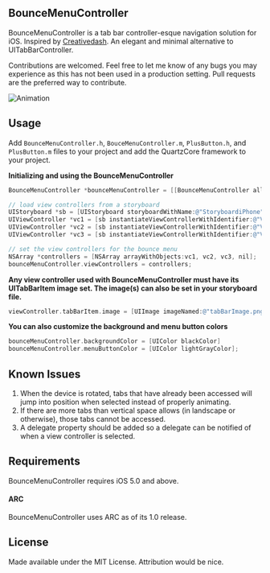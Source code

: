 ## BounceMenuController

BounceMenuController is a tab bar controller-esque navigation solution for iOS. Inspired by [Creativedash](http://dribbble.com/shots/1248375-Bounce-Menu-CSS). An elegant and minimal alternative to UITabBarController.

Contributions are welcomed. Feel free to let me know of any bugs you may experience as this has not been used in a production setting. Pull requests are the preferred way to contribute.

![Animation](https://raw.github.com/bvogelzang/BounceMenuController/master/example.gif)

## Usage

Add `BounceMenuController.h`, `BouceMenuController.m`, `PlusButton.h`, and `PlusButton.m` files to your project and add the QuartzCore framework to your project.

**Initializing and using the BounceMenuController**

```objective-c
BounceMenuController *bounceMenuController = [[BounceMenuController alloc] init];

// load view controllers from a storyboard
UIStoryboard *sb = [UIStoryboard storyboardWithName:@"StoryboardiPhone" bundle:nil];
UIViewController *vc1 = [sb instantiateViewControllerWithIdentifier:@"ViewController1"];
UIViewController *vc2 = [sb instantiateViewControllerWithIdentifier:@"ViewController2"];
UIViewController *vc3 = [sb instantiateViewControllerWithIdentifier:@"ViewController3"];

// set the view controllers for the bounce menu
NSArray *controllers = [NSArray arrayWithObjects:vc1, vc2, vc3, nil];
bounceMenuController.viewControllers = controllers;
```

**Any view controller used with BounceMenuController must have its UITabBarItem image set. The image(s) can also be set in your storyboard file.**

```objective-c
viewController.tabBarItem.image = [UIImage imageNamed:@"tabBarImage.png"];
```

**You can also customize the background and menu button colors**

```objective-c
bounceMenuController.backgroundColor = [UIColor blackColor]
bounceMenuController.menuButtonColor = [UIColor lightGrayColor];
```

## Known Issues

1. When the device is rotated, tabs that have already been accessed will jump into position when selected instead of properly animating.
2. If there are more tabs than vertical space allows (in landscape or otherwise), those tabs cannot be accessed.
3. A delegate property should be added so a delegate can be notified of when a view controller is selected.

## Requirements

BounceMenuController requires iOS 5.0 and above.

#### ARC

BounceMenuController uses ARC as of its 1.0 release.

## License

Made available under the MIT License. Attribution would be nice.


